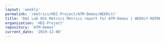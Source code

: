 ```yaml
---
layout: 'weekly'
permalink: '/metrics/HDI-Project/ATM-Demos/WEEKLY/'
title: 'DAI Lab OSS Metrics Metrics report for ATM-Demos | WEEKLY-REPORT-2019-12-08'
organization: 'HDI-Project'
repository: 'ATM-Demos'
current_date: '2019-12-08'
---
```

